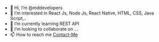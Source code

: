 - 👋 Hi, I’m @mddevelopers
- 👀 I’m interested in React Js, Node Js, React Native, HTML, CSS, Java Script,..
- 🌱 I’m currently learning REST API
- 💞️ I’m looking to collaborate on ...
- 📫 How to reach me [Contact-Me](https://www.mddevelopers.tk/p/contact-us_23.html)


<!---
MDDevelopers/MDDevelopers is a ✨ special ✨ repository because its `README.md` (this file) appears on your GitHub profile.
You can click the Preview link to take a look at your changes.
--->
